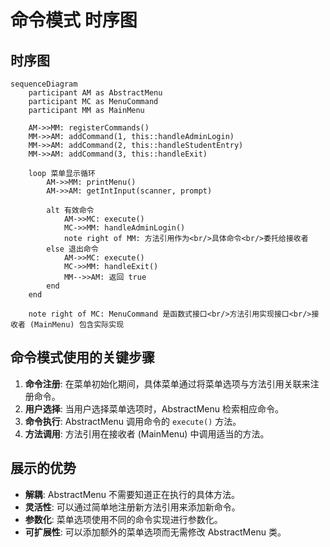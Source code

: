 # 命令模式 时序图

## 时序图

```mermaid
sequenceDiagram
    participant AM as AbstractMenu
    participant MC as MenuCommand
    participant MM as MainMenu

    AM->>MM: registerCommands()
    MM->>AM: addCommand(1, this::handleAdminLogin)
    MM->>AM: addCommand(2, this::handleStudentEntry)
    MM->>AM: addCommand(3, this::handleExit)

    loop 菜单显示循环
        AM->>MM: printMenu()
        AM->>AM: getIntInput(scanner, prompt)

        alt 有效命令
            AM->>MC: execute()
            MC->>MM: handleAdminLogin()
            note right of MM: 方法引用作为<br/>具体命令<br/>委托给接收者
        else 退出命令
            AM->>MC: execute()
            MC->>MM: handleExit()
            MM-->>AM: 返回 true
        end
    end

    note right of MC: MenuCommand 是函数式接口<br/>方法引用实现接口<br/>接收者 (MainMenu) 包含实际实现
```

## 命令模式使用的关键步骤

1. **命令注册**: 在菜单初始化期间，具体菜单通过将菜单选项与方法引用关联来注册命令。
2. **用户选择**: 当用户选择菜单选项时，AbstractMenu 检索相应命令。
3. **命令执行**: AbstractMenu 调用命令的 `execute()` 方法。
4. **方法调用**: 方法引用在接收者 (MainMenu) 中调用适当的方法。

## 展示的优势

- **解耦**: AbstractMenu 不需要知道正在执行的具体方法。
- **灵活性**: 可以通过简单地注册新方法引用来添加新命令。
- **参数化**: 菜单选项使用不同的命令实现进行参数化。
- **可扩展性**: 可以添加额外的菜单选项而无需修改 AbstractMenu 类。